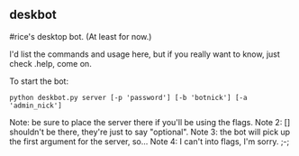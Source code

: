 deskbot
-------

\#rice's desktop bot. (At least for now.)

I'd list the commands and usage here, but if you really want to know, just check .help, come on.

To start the bot:
```
python deskbot.py server [-p 'password'] [-b 'botnick'] [-a 'admin_nick']
```

Note: be sure to place the server there if you'll be using the flags.
Note 2: [] shouldn't be there, they're just to say "optional".
Note 3: the bot will pick up the first argument for the server, so...
Note 4: I can't into flags, I'm sorry. ;-;

